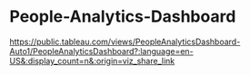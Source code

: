 # People-Analytics-Dashboard
https://public.tableau.com/views/PeopleAnalyticsDashboard-Auto1/PeopleAnalyticsDashboard?:language=en-US&:display_count=n&:origin=viz_share_link
